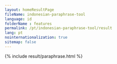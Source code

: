 ```yaml
---
layout: homeResultPage
fileName: indonesian-paraphrase-tool
language: id
folderName : features
permalink: /pt/indonesian-paraphrase-tool/result
lang: pt
nointernationalization: true
sitemap: false
---
```

{% include result/paraphrase.html %}

<script src="/js/result/paraprashing.js" data-foldername="{{page.folderName}}" data-lang="{{page.lang}}"></script>